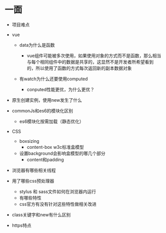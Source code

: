 # 一面

- 项目难点
- vue

  - data为什么是函数
    - vue组件可能被多次使用，如果使用对象的方式而不是函数，那么相当与每个相同组件中的数据是共享的，这显然不是开发者所希望看到的，所以使用了函数的方式每次返回新的副本数据对象
  
  - 有watch为什么还要使用computed
    - conputed性能更优，为什么更优？
- 原生创建实例，使用new发生了什么
- commonJs和es6的模块化区别

  - es6模块化按需加载（静态优化）
- CSS
  - boxsizing
    - content-box w3c标准盒模型
  - 设置background会影响盒模型的哪几个部分
    - content和padding
- 浏览器有哪些相关线程
- 用了哪些css预处理器
  + stylus 和 sass文件如何在浏览器内运行
  + 有哪些特性
  + css官方有没有针对这些特性做相关改进
- class关键字和new有什么区别

- https特点